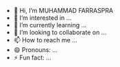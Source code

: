 - 👋 Hi, I’m MUHAMMAD FARRASPRA
- 👀 I’m interested in ...
- 🌱 I’m currently learning ...
- 💞️ I’m looking to collaborate on ...
- 📫 How to reach me ...
- 😄 Pronouns: ...
- ⚡ Fun fact: ...

<!---
muhammadfarraspra/muhammadfarraspra is a ✨ special ✨ repository because its `README.md` (this file) appears on your GitHub profile.
You can click the Preview link to take a look at your changes.
--->

